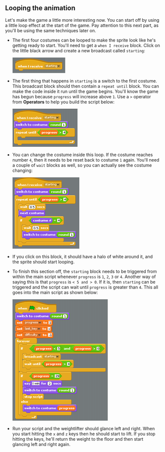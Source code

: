 ## Looping the animation

Let's make the game a little more interesting now. You can start off by using a little loop effect at the start of the game. Pay attention to this next part, as you'll be using the same techniques later on.

- The first four costumes can be looped to make the sprite look like he's getting ready to start. You'll need to get a `when I receive` block. Click on the little black arrow and create a new broadcast called `starting`:

    ![capture](images/capture12.png)

- The first thing that happens in `starting` is a switch to the first costume. This broadcast block should then contain a `repeat until` block. You can make the code inside it run until the game begins. You'll know the game has begun because `progress` will increase above `1`. Use a `>` operator from **Operators** to help you build the script below:

    ![capture](images/capture13.png)

- You can change the costume inside this loop. If the costume reaches number `4`, then it needs to be reset back to costume `1` again. You'll need a couple of `wait` blocks as well, so you can actually see the costume changing:

    ![capture](images/capture14.png)
	
- If you click on this block, it should have a halo of white around it, and the sprite should start looping.

- To finish this section off, the `starting` block needs to be triggered from within the main script whenever `progress` is `1`, `2`, `3` or `4`. Another way of saying this is that `progress` is `< 5 and > 0`. If it is, then `starting` can be triggered and the script can wait until `progress` is greater than `4`. This all goes into the main script as shown below:

    ![capture](images/capture15.png)

- Run your script and the weightlifter should glance left and right. When you start hitting the `x` and `z` keys then he should start to lift. If you stop hitting the keys, he'll return the weight to the floor and then start glancing left and right again.

